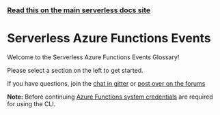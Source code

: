 <!--
title: Serverless - Azure Functions - Events
menuText: Events
layout: Doc
-->

<!-- DOCS-SITE-LINK:START automatically generated  -->

### [Read this on the main serverless docs site](https://www.serverless.com/framework/docs/providers/azure/events/)

<!-- DOCS-SITE-LINK:END -->

# Serverless Azure Functions Events

Welcome to the Serverless Azure Functions Events Glossary!

Please select a section on the left to get started.

If you have questions, join the [chat in gitter](https://gitter.im/serverless/serverless) or [post over on the forums](http://forum.serverless.com/)

**Note:** Before continuing [Azure Functions system credentials](../guide/credentials.md) are required for using the CLI.
